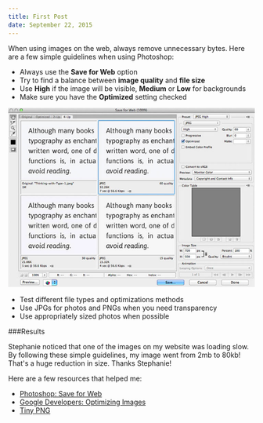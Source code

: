 ```yaml
---
title: First Post
date: September 22, 2015
---
```


When using images on the web, always remove unnecessary bytes. Here are a few simple guidelines when using Photoshop:

* Always use the **Save for Web** option
* Try to find a balance between **image quality** and **file size**
* Use **High** if the image will be visible, **Medium** or **Low** for backgrounds
* Make sure you have the **Optimized** setting checked

![Save for Web](/assets/images/blog/optimize/optimize.jpg)

* Test different file types and optimizations methods
* Use JPGs for photos and PNGs when you need transparency
* Use appropriately sized photos when possible

###Results

Stephanie noticed that one of the images on my website was loading slow. By
following these simple guidelines, my image went from 2mb to 80kb!
That's a huge reduction in size. Thanks Stephanie!

Here are a few resources that helped me:

* [Photoshop: Save for Web](http://help.adobe.com/en_US/creativesuite/cs/using/WS6E857477-27FE-4a88-B8A4-074DC3C65F68.html)
* [Google Developers: Optimizing Images](https://developers.google.com/speed/articles/optimizing-images)
* [Tiny PNG](https://tinypng.com/)
